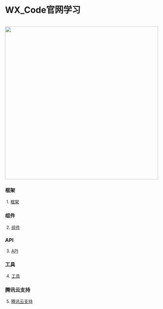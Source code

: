 # WX_Code官网学习
 &nbsp;&nbsp;&nbsp;&nbsp;&nbsp;&nbsp;&nbsp;&nbsp;&nbsp;&nbsp;&nbsp;&nbsp;&nbsp;&nbsp;&nbsp;&nbsp;&nbsp;&nbsp;&nbsp;&nbsp;&nbsp;&nbsp;&nbsp;&nbsp;&nbsp;&nbsp;&nbsp;&nbsp;&nbsp;&nbsp;&nbsp;&nbsp;&nbsp;&nbsp;&nbsp;&nbsp;&nbsp;&nbsp;&nbsp; <img src="https://timgsa.baidu.com/timg?image&quality=80&size=b9999_10000&sec=1526462245508&di=2e0fe7921abf6276d15d89daf9da5ce2&imgtype=0&src=http%3A%2F%2Fimg.pconline.com.cn%2Fimages%2Fupload%2Fupc%2Ftx%2Fpcdlc%2F1707%2F01%2Fc8%2F51589090_1498912403481.jpg" width="500" height="500"/>
  
  
 ### 框架
  1. <a href="">框架</a>
 ### 组件
  2. <a href="https://github.com/JasonLWY/WX_Code/tree/master/zujian">组件</a>
 ### API
  3. <a href="">API</a>
 ### 工具
  4. <a href="">工具</a>
 ### 腾讯云支持
  5. <a href="">腾讯云支持</a>
  
